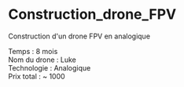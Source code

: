 # Construction_drone_FPV
Construction d'un drone FPV en analogique <br>

Temps : 8 mois <br>
Nom du drone : Luke <br>
Technologie : Analogique <br>
Prix total : ~ 1000 <br>
